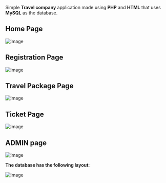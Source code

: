 
Simple **Travel company** application made using **PHP** and **HTML** that uses **MySQL** as the database.

## Home Page
![image](https://user-images.githubusercontent.com/78639472/115626418-49a81d00-a31f-11eb-85f6-2b804dc25900.png)
## Registration Page
![image](https://user-images.githubusercontent.com/78639472/115626563-7fe59c80-a31f-11eb-9ec6-f1babe7110a7.png)
## Travel Package Page
![image](https://user-images.githubusercontent.com/78639472/115626651-a0155b80-a31f-11eb-9824-2b9b44fdee37.png)
## Ticket Page
![image](https://user-images.githubusercontent.com/78639472/115626716-aefc0e00-a31f-11eb-9024-a5659f6acfed.png)
## ADMIN page
![image](https://user-images.githubusercontent.com/78639472/115626816-d652db00-a31f-11eb-97a2-cec600a103a5.png)

**The database has the following layout:**

![image](https://user-images.githubusercontent.com/78639472/115626143-e61def80-a31e-11eb-8128-1c3911d17877.png)

